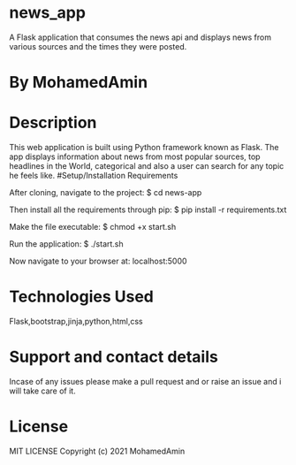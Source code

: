 # news_app
A Flask application that consumes the news api and displays news from various sources and the times they were posted.
# By MohamedAmin
# Description
This web application is built using Python framework known as Flask. The app displays information about news from most popular sources, top headlines in the World, categorical 
and also a user can search for any topic he feels like. 
#Setup/Installation Requirements


After cloning, navigate to the project: $ cd news-app

Then install all the requirements through pip: $ pip install -r requirements.txt

Make the file executable: $ chmod +x start.sh

Run the application: $ ./start.sh

Now navigate to your browser at: localhost:5000

# Technologies Used
Flask,bootstrap,jinja,python,html,css

# Support and contact details
Incase of any issues please make a pull request and or raise an issue and i will take care of it.

# License
MIT LICENSE Copyright (c) 2021 MohamedAmin

